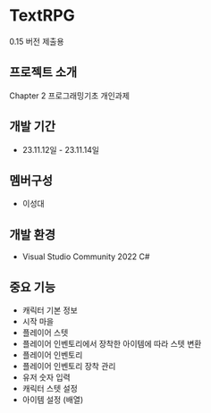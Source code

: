 # TextRPG
0.15 버전 제출용

## 프로젝트 소개
Chapter 2 프로그래밍기초 개인과제

## 개발 기간
* 23.11.12일 - 23.11.14일

## 멤버구성
 - 이성대

## 개발 환경
 - Visual Studio Community 2022 C#

## 중요 기능
 - 캐릭터 기본 정보
 - 시작 마을
 - 플레이어 스텟
 - 플레이어 인벤토리에서 장착한 아이템에 따라 스텟 변환
 - 플레이어 인벤토리
 - 플레이어 인벤토리 장착 관리
 - 유저 숫자 입력
 - 캐릭터 스텟 설정
 - 아이템 설정 (배열)
